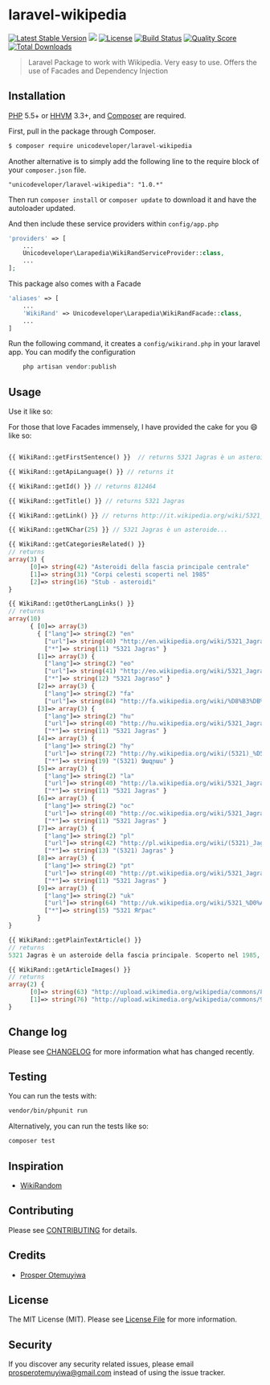 # laravel-wikipedia

[![Latest Stable Version](https://poser.pugx.org/unicodeveloper/laravel-wikipedia/v/stable.svg)](https://packagist.org/packages/unicodeveloper/laravel-wikipedia)
![](https://img.shields.io/badge/unicodeveloper-approved-brightgreen.svg)
[![License](https://poser.pugx.org/unicodeveloper/laravel-wikipedia/license.svg)](LICENSE.md)
[![Build Status](https://img.shields.io/travis/unicodeveloper/laravel-wikipedia.svg)](https://travis-ci.org/unicodeveloper/laravel-wikipedia)
[![Quality Score](https://img.shields.io/scrutinizer/g/unicodeveloper/laravel-wikipedia.svg?style=flat-square)](https://scrutinizer-ci.com/g/unicodeveloper/laravel-wikipedia)
[![Total Downloads](https://img.shields.io/packagist/dt/unicodeveloper/laravel-wikipedia.svg?style=flat-square)](https://packagist.org/packages/unicodeveloper/laravel-wikipedia)

> Laravel Package to work with Wikipedia. Very easy to use. Offers the use of Facades and Dependency Injection

## Installation

[PHP](https://php.net) 5.5+ or [HHVM](http://hhvm.com) 3.3+, and [Composer](https://getcomposer.org) are required.

First, pull in the package through Composer.

``` bash
$ composer require unicodeveloper/laravel-wikipedia
```

Another alternative is to simply add the following line to the require block of your `composer.json` file.

```
"unicodeveloper/laravel-wikipedia": "1.0.*"
```

Then run `composer install` or `composer update` to download it and have the autoloader updated.

And then include these service providers within `config/app.php`

```php
'providers' => [
    ...
    Unicodeveloper\Larapedia\WikiRandServiceProvider::class,
    ...
];
```

This package also comes with a Facade

```php
'aliases' => [
    ...
    'WikiRand' => Unicodeveloper\Larapedia\WikiRandFacade::class,
    ...
]
```

Run the following command, it creates a `config/wikirand.php` in your laravel app. You can modify the configuration

```php
    php artisan vendor:publish
```

## Usage

Use it like so:

For those that love Facades immensely, I have provided the cake for you :smile: like so:

``` php

{{ WikiRand::getFirstSentence() }}  // returns 5321 Jagras è un asteroide della fascia principale.

{{ WikiRand::getApiLanguage() }} // returns it

{{ WikiRand::getId() }} // returns 812464

{{ WikiRand::getTitle() }} // returns 5321 Jagras

{{ WikiRand::getLink() }} // returns http://it.wikipedia.org/wiki/5321_Jagras

{{ WikiRand::getNChar(25) }} // 5321 Jagras è un asteroide...

{{ WikiRand::getCategoriesRelated() }}
// returns
array(3) {
      [0]=> string(42) "Asteroidi della fascia principale centrale"
      [1]=> string(31) "Corpi celesti scoperti nel 1985"
      [2]=> string(16) "Stub - asteroidi"
}

{{ WikiRand::getOtherLangLinks() }}
// returns
array(10)
      { [0]=> array(3)
        { ["lang"]=> string(2) "en"
          ["url"]=> string(40) "http://en.wikipedia.org/wiki/5321_Jagras"
          ["*"]=> string(11) "5321 Jagras" }
        [1]=> array(3) {
          ["lang"]=> string(2) "eo"
          ["url"]=> string(41) "http://eo.wikipedia.org/wiki/5321_Jagraso"
          ["*"]=> string(12) "5321 Jagraso" }
        [2]=> array(3) {
          ["lang"]=> string(2) "fa"
          ["url"]=> string(84) "http://fa.wikipedia.org/wiki/%D8%B3%DB%8C%D8%A7%D8%B1%DA%A9_%DB%B5%DB%B3%DB%B2%DB%B1"               ["*"]=> string(19) "سیا" }
        [3]=> array(3) {
          ["lang"]=> string(2) "hu"
          ["url"]=> string(40) "http://hu.wikipedia.org/wiki/5321_Jagras"
          ["*"]=> string(11) "5321 Jagras" }
        [4]=> array(3) {
          ["lang"]=> string(2) "hy"
          ["url"]=> string(72) "http://hy.wikipedia.org/wiki/(5321)_%D5%8B%D5%A1%D5%A3%D6%80%D5%A1%D5%BD"
          ["*"]=> string(19) "(5321) Ջագրաս" }
        [5]=> array(3) {
          ["lang"]=> string(2) "la"
          ["url"]=> string(40) "http://la.wikipedia.org/wiki/5321_Jagras"
          ["*"]=> string(11) "5321 Jagras" }
        [6]=> array(3) {
          ["lang"]=> string(2) "oc"
          ["url"]=> string(40) "http://oc.wikipedia.org/wiki/5321_Jagras"
          ["*"]=> string(11) "5321 Jagras" }
        [7]=> array(3) {
          ["lang"]=> string(2) "pl"
          ["url"]=> string(42) "http://pl.wikipedia.org/wiki/(5321)_Jagras"
          ["*"]=> string(13) "(5321) Jagras" }
        [8]=> array(3) {
          ["lang"]=> string(2) "pt"
          ["url"]=> string(40) "http://pt.wikipedia.org/wiki/5321_Jagras"
          ["*"]=> string(11) "5321 Jagras" }
        [9]=> array(3) {
          ["lang"]=> string(2) "uk"
          ["url"]=> string(64) "http://uk.wikipedia.org/wiki/5321_%D0%AF%D2%91%D1%80%D0%B0%D1%81"
          ["*"]=> string(15) "5321 Яґрас"
        }
}

{{ WikiRand::getPlainTextArticle() }}
// returns
5321 Jagras è un asteroide della fascia principale. Scoperto nel 1985, presenta un'orbita caratterizzata da un semiasse maggiore pari a 2,5810209 UA e da un'eccentricità di 0,2213576, inclinata di 13,58746° rispetto all'eclittica. Collegamenti esterni (EN) Jagras - Dati riportati nel database dell'IAU Minor Planet Center (EN) Jagras - Dati riportati nel Jet Propulsion Laboratory - Small-Body Database

{{ WikiRand::getArticleImages() }}
// returns
array(2) {
      [0]=> string(63) "http://upload.wikimedia.org/wikipedia/commons/8/83/Celestia.png"
      [1]=> string(76) "http://upload.wikimedia.org/wikipedia/commons/9/9a/Galileo_Gaspra_Mosaic.jpg"
}

```

## Change log

Please see [CHANGELOG](CHANGELOG.md) for more information what has changed recently.

## Testing

You can run the tests with:

```bash
vendor/bin/phpunit run
```

Alternatively, you can run the tests like so:

```bash
composer test
```

## Inspiration

 * [WikiRandom](https://github.com/ihoru/WikiRandom)

## Contributing

Please see [CONTRIBUTING](CONTRIBUTING.md) for details.

## Credits

- [Prosper Otemuyiwa](https://twitter.com/unicodeveloper)

## License

The MIT License (MIT). Please see [License File](LICENSE.md) for more information.

## Security

If you discover any security related issues, please email [prosperotemuyiwa@gmail.com](prosperotemuyiwa@gmail.com) instead of using the issue tracker.